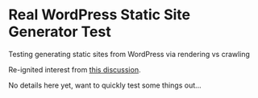 # Real WordPress Static Site Generator Test

Testing generating static sites from WordPress via rendering vs crawling 

Re-ignited interest from [this discussion](https://github.com/leonstafford/wp2static/issues/755).

No details here yet, want to quickly test some things out...
